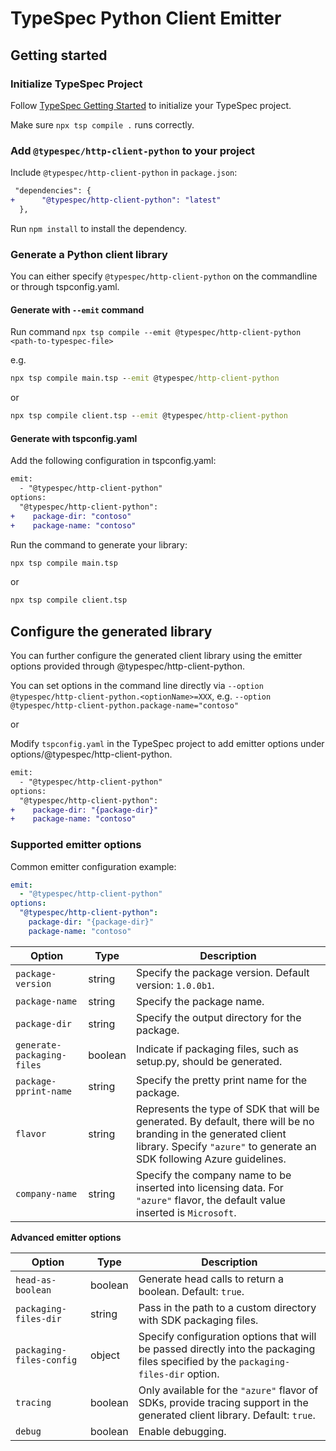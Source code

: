 # TypeSpec Python Client Emitter

## Getting started

### Initialize TypeSpec Project

Follow [TypeSpec Getting Started](https://typespec.io/docs) to initialize your TypeSpec project.

Make sure `npx tsp compile .` runs correctly.

### Add `@typespec/http-client-python` to your project

Include `@typespec/http-client-python` in `package.json`:

```diff
 "dependencies": {
+      "@typespec/http-client-python": "latest"
  },
```

Run `npm install` to install the dependency.

### Generate a Python client library

You can either specify `@typespec/http-client-python` on the commandline or through tspconfig.yaml.

#### Generate with `--emit` command

Run command `npx tsp compile --emit @typespec/http-client-python <path-to-typespec-file>`

e.g.

```cmd
npx tsp compile main.tsp --emit @typespec/http-client-python
```

or

```cmd
npx tsp compile client.tsp --emit @typespec/http-client-python
```

#### Generate with tspconfig.yaml

Add the following configuration in tspconfig.yaml:

```diff
emit:
  - "@typespec/http-client-python"
options:
  "@typespec/http-client-python":
+    package-dir: "contoso"
+    package-name: "contoso"
```

Run the command to generate your library:

```cmd
npx tsp compile main.tsp
```

or

```cmd
npx tsp compile client.tsp
```

## Configure the generated library

You can further configure the generated client library using the emitter options provided through @typespec/http-client-python.

You can set options in the command line directly via `--option @typespec/http-client-python.<optionName>=XXX`, e.g. `--option @typespec/http-client-python.package-name="contoso"`

or

Modify `tspconfig.yaml` in the TypeSpec project to add emitter options under options/@typespec/http-client-python.

```diff
emit:
  - "@typespec/http-client-python"
options:
  "@typespec/http-client-python":
+    package-dir: "{package-dir}"
+    package-name: "contoso"
```

### Supported emitter options

Common emitter configuration example:

```yaml
emit:
  - "@typespec/http-client-python"
options:
  "@typespec/http-client-python":
    package-dir: "{package-dir}"
    package-name: "contoso"
```

| Option                     | Type    | Description                                                                                                                                                                                |
| -------------------------- | ------- | ------------------------------------------------------------------------------------------------------------------------------------------------------------------------------------------ |
| `package-version`          | string  | Specify the package version. Default version: `1.0.0b1`.                                                                                                                                   |
| `package-name`             | string  | Specify the package name.                                                                                                                                                                  |
| `package-dir`              | string  | Specify the output directory for the package.                                                                                                                                              |
| `generate-packaging-files` | boolean | Indicate if packaging files, such as setup.py, should be generated.                                                                                                                        |
| `package-pprint-name`      | string  | Specify the pretty print name for the package.                                                                                                                                             |
| `flavor`                   | string  | Represents the type of SDK that will be generated. By default, there will be no branding in the generated client library. Specify `"azure"` to generate an SDK following Azure guidelines. |
| `company-name`             | string  | Specify the company name to be inserted into licensing data. For `"azure"` flavor, the default value inserted is `Microsoft`.                                                              |

**Advanced emitter options**

| Option                   | Type    | Description                                                                                                                        |
| ------------------------ | ------- | ---------------------------------------------------------------------------------------------------------------------------------- |
| `head-as-boolean`        | boolean | Generate head calls to return a boolean. Default: `true`.                                                                          |
| `packaging-files-dir`    | string  | Pass in the path to a custom directory with SDK packaging files.                                                                   |
| `packaging-files-config` | object  | Specify configuration options that will be passed directly into the packaging files specified by the `packaging-files-dir` option. |
| `tracing`                | boolean | Only available for the `"azure"` flavor of SDKs, provide tracing support in the generated client library. Default: `true`.         |
| `debug`                  | boolean | Enable debugging.                                                                                                                  |

